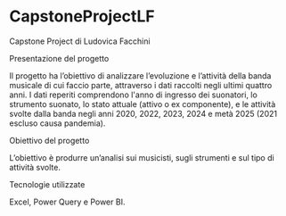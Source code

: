# CapstoneProjectLF
Capstone Project di Ludovica Facchini

Presentazione del progetto

Il progetto ha l’obiettivo di analizzare l’evoluzione e l’attività della banda musicale di cui faccio parte, attraverso i dati raccolti negli ultimi quattro anni. 
I dati reperiti comprendono l'anno di ingresso dei suonatori, lo strumento suonato, lo stato attuale (attivo o ex componente), e le attività svolte dalla banda negli anni 2020, 2022, 2023, 2024 e metà 2025 (2021 escluso causa pandemia).

Obiettivo del progetto

L’obiettivo è produrre un’analisi sui musicisti, sugli strumenti e sul tipo di attività svolte.

Tecnologie utilizzate

Excel, Power Query e Power BI.
